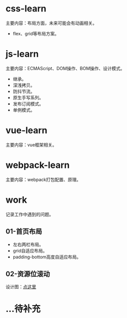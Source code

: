# css-learn

主要内容：布局方面，未来可能会有动画相关。

- flex、grid等布局方案。

# js-learn

主要内容：ECMAScript、DOM操作、BOM操作、设计模式。

- 继承。
- 深浅拷贝。
- 防抖节流。
- 原生手写系列。
- 发布订阅模式。
- 单例模式。

# vue-learn

主要内容：vue框架相关。

# webpack-learn

主要内容：webpack打包配置、原理。

# work

记录工作中遇到的问题。

## 01-首页布局

- 左右两栏布局。
- grid自适应布局。
- padding-bottom高度自适应布局。

## 02-资源位滚动

设计图：[点这里](https://mastergo.com/file/62550341563996?page_id=M&source=link_share)

# ...待补充
